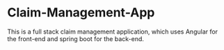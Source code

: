 # Claim-Management-App
This is a full stack claim management application, which uses Angular for the front-end and spring boot for the back-end.
